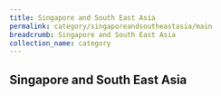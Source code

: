 ```yaml
---
title: Singapore and South East Asia
permalink: category/singaporeandsoutheastasia/main
breadcrumb: Singapore and South East Asia
collection_name: category
---
```


## **Singapore and South East Asia**